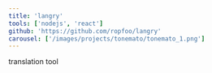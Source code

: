 ```yaml
---
title: 'langry'
tools: ['nodejs', 'react']
github: 'https://github.com/ropfoo/langry'
carousel: ['/images/projects/tonemato/tonemato_1.png']
---
```


translation tool
